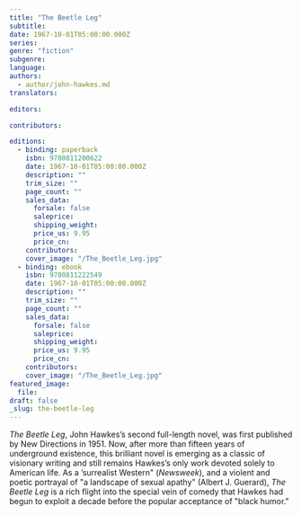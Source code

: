 ```yaml
---
title: "The Beetle Leg"
subtitle:
date: 1967-10-01T05:00:00.000Z
series:
genre: "fiction"
subgenre:
language:
authors:
  - author/john-hawkes.md
translators:

editors:

contributors:

editions:
  - binding: paperback
    isbn: 9780811200622
    date: 1967-10-01T05:00:00.000Z
    description: ""
    trim_size: ""
    page_count: ""
    sales_data:
      forsale: false
      saleprice:
      shipping_weight:
      price_us: 9.95
      price_cn:
    contributors:
    cover_image: "/The_Beetle_Leg.jpg"
  - binding: ebook
    isbn: 9780811222549
    date: 1967-10-01T05:00:00.000Z
    description: ""
    trim_size: ""
    page_count: ""
    sales_data:
      forsale: false
      saleprice:
      shipping_weight:
      price_us: 9.95
      price_cn:
    contributors:
    cover_image: "/The_Beetle_Leg.jpg"
featured_image:
  file:
draft: false
_slug: the-beetle-leg
---
```


_The Beetle Leg_, John Hawkes’s second full-length novel, was first published by New Directions in 1951. Now, after more than fifteen years of underground existence, this brilliant novel is emerging as a classic of visionary writing and still remains Hawkes’s only work devoted solely to American life. As a ’surrealist Western" (_Newsweek_), and a violent and poetic portrayal of "a landscape of sexual apathy" (Albert J. Guerard), _The Beetle Leg_ is a rich flight into the special vein of comedy that Hawkes had begun to exploit a decade before the popular acceptance of "black humor."

